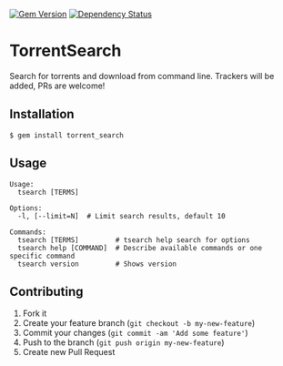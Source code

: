 [![Gem Version](https://badge.fury.io/rb/torrent_search.png)](http://badge.fury.io/rb/torrent_search)
[![Dependency Status](https://gemnasium.com/joenas/torrent_search.png)](https://gemnasium.com/joenas/torrent_search)


# TorrentSearch

Search for torrents and download from command line. Trackers will be added, PRs are welcome!

## Installation

    $ gem install torrent_search

## Usage

```shell
Usage:
  tsearch [TERMS]

Options:
  -l, [--limit=N]  # Limit search results, default 10
 
Commands:
  tsearch [TERMS]         # tsearch help search for options
  tsearch help [COMMAND]  # Describe available commands or one specific command
  tsearch version         # Shows version
```

## Contributing

1. Fork it
2. Create your feature branch (`git checkout -b my-new-feature`)
3. Commit your changes (`git commit -am 'Add some feature'`)
4. Push to the branch (`git push origin my-new-feature`)
5. Create new Pull Request
